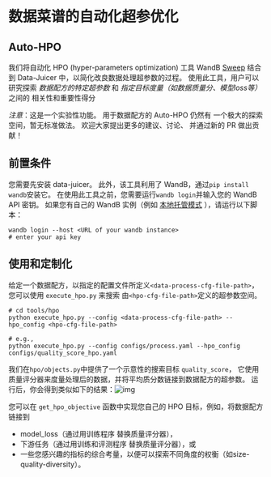 # 数据菜谱的自动化超参优化

## Auto-HPO

我们将自动化 HPO (hyper-parameters optimization) 工具 WandB [Sweep](https://docs.wandb.ai/guides/sweeps) 结合到
Data-Juicer 中，以简化改良数据处理超参数的过程。
使用此工具，用户可以研究探索 *数据配方的特定超参数* 和 *指定目标度量（如数据质量分、模型loss等）* 之间的 相关性和重要性得分

*注意*：这是一个实验性功能。 用于数据配方的 Auto-HPO 仍然有
一个极大的探索空间，暂无标准做法。 欢迎大家提出更多的建议、讨论、
并通过新的 PR 做出贡献！


## 前置条件
您需要先安装 data-juicer。
此外，该工具利用了 WandB，通过`pip install wandb`安装它。
在使用此工具之前，您需要运行`wandb login`并输入您的 WandB
API 密钥。
如果您有自己的 WandB 实例（例如 [本地托管模式](https://docs.wandb.ai/guides/hosting/) ），请运行以下脚本：

```shell
wandb login --host <URL of your wandb instance>
# enter your api key
```



## 使用和定制化

给定一个数据配方，以指定的配置文件所定义`<data-process-cfg-file-path>`，您可以使用 `execute_hpo.py` 来搜索
由`<hpo-cfg-file-path>`定义的超参数空间。

```shell
# cd tools/hpo
python execute_hpo.py --config <data-process-cfg-file-path> --hpo_config <hpo-cfg-file-path>

# e.g.,
python execute_hpo.py --config configs/process.yaml --hpo_config configs/quality_score_hpo.yaml
```

我们在`hpo/objects.py`中提供了一个示意性的搜索目标 `quality_score`，
它使用质量评分器来度量处理后的数据，并将平均质分数链接到数据配方的超参数。
运行后，你会得到类似如下的结果：![img](https://img.alicdn.com/imgextra/i2/O1CN017fT4Al1bVldeuCmiI_!!6000000003471-2-tps-2506-1710.png)


您可以在 `get_hpo_objective` 函数中实现您自己的 HPO 目标，例如，将数据配方链接到
- model_loss（通过用训练程序 替换质量评分器），
- 下游任务（通过用训练和评测程序 替换质量评分器），或
- 一些您感兴趣的指标的综合考量，以便可以探索不同角度的权衡（如size-quality-diversity）。
